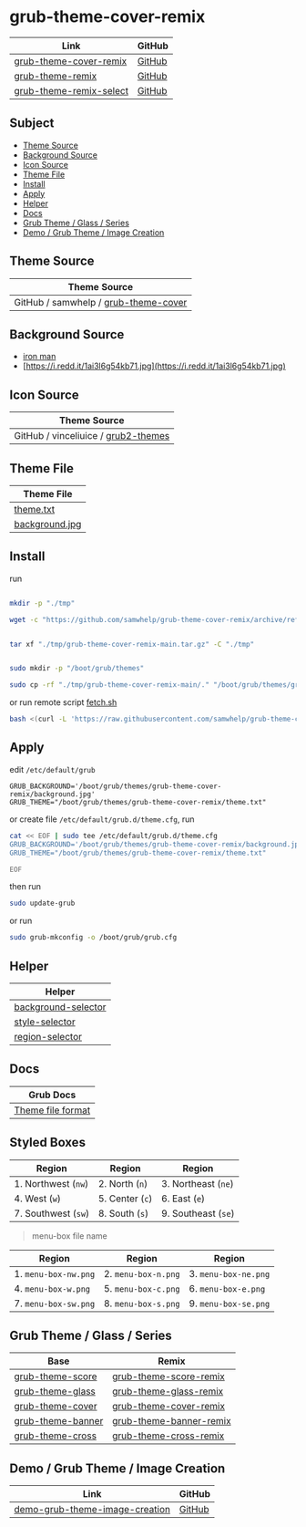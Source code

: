 

# grub-theme-cover-remix

| Link | GitHub |
| ---- | ------ |
| [grub-theme-cover-remix](https://samwhelp.github.io/grub-theme-cover-remix/) | [GitHub](https://github.com/samwhelp/grub-theme-cover-remix) |
| [grub-theme-remix](https://samwhelp.github.io/grub-theme-remix) | [GitHub](https://github.com/samwhelp/grub-theme-remix) |
| [grub-theme-remix-select](https://samwhelp.github.io/grub-theme-remix-select/) | [GitHub](https://github.com/samwhelp/grub-theme-remix-select) |




## Subject

* [Theme Source](#theme-source)
* [Background Source](#background-source)
* [Icon Source](#icon-source)
* [Theme File](#theme-file)
* [Install](#install)
* [Apply](#apply)
* [Helper](#helper)
* [Docs](#docs)
* [Grub Theme / Glass / Series](#grub-theme--glass--series)
* [Demo / Grub Theme / Image Creation](#demo--grub-theme--image-creation)




## Theme Source

| Theme Source |
| ------------ |
| GitHub / samwhelp / [grub-theme-cover](https://github.com/samwhelp/grub-theme-cover) |




## Background Source

* [iron man](https://www.reddit.com/r/wallpaper/comments/olengo/3840x2160_iron_man/)
* [https://i.redd.it/1ai3l6g54kb71.jpg](https://i.redd.it/1ai3l6g54kb71.jpg)




## Icon Source

| Theme Source |
| ------------ |
| GitHub / vinceliuice / [grub2-themes](https://github.com/vinceliuice/grub2-themes/tree/master/assets/assets-color/icons-4k) |




## Theme File

| Theme File                       |
| -------------------------------- |
| [theme.txt](theme.txt)           |
| [background.jpg](background.jpg) |




## Install

run

``` sh

mkdir -p "./tmp"

wget -c "https://github.com/samwhelp/grub-theme-cover-remix/archive/refs/heads/main.tar.gz" -O "./tmp/grub-theme-cover-remix-main.tar.gz"


tar xf "./tmp/grub-theme-cover-remix-main.tar.gz" -C "./tmp"


sudo mkdir -p "/boot/grub/themes"

sudo cp -rf "./tmp/grub-theme-cover-remix-main/." "/boot/grub/themes/grub-theme-cover-remix"

```

or run remote script [fetch.sh](https://github.com/samwhelp/grub-theme-cover-remix/blob/main/helper/theme-installer/fetch.sh)

``` sh
bash <(curl -L 'https://raw.githubusercontent.com/samwhelp/grub-theme-cover-remix/main/helper/theme-installer/fetch.sh')
```




## Apply

edit `/etc/default/grub`

```
GRUB_BACKGROUND='/boot/grub/themes/grub-theme-cover-remix/background.jpg'
GRUB_THEME="/boot/grub/themes/grub-theme-cover-remix/theme.txt"
```

or create file `/etc/default/grub.d/theme.cfg`, run

``` sh
cat << EOF | sudo tee /etc/default/grub.d/theme.cfg
GRUB_BACKGROUND='/boot/grub/themes/grub-theme-cover-remix/background.jpg'
GRUB_THEME="/boot/grub/themes/grub-theme-cover-remix/theme.txt"

EOF
```


then run

``` sh
sudo update-grub
```

or run

``` sh
sudo grub-mkconfig -o /boot/grub/grub.cfg
```




## Helper

| Helper |
| ------ |
| [background-selector](helper/background-selector) |
| [style-selector](helper/style-selector) |
| [region-selector](helper/region-selector) |




## Docs

| Grub Docs |
| ---- |
| [Theme file format](https://www.gnu.org/software/grub/manual/grub/html_node/Theme-file-format.html) |




## Styled Boxes

| Region              | Region          | Region              |
| ------------------- | --------------- | ------------------- |
| 1. Northwest (`nw`) | 2. North (`n`)  | 3. Northeast (`ne`) |
| 4. West (`w`)       | 5. Center (`c`) | 6. East (`e`)       |
| 7. Southwest (`sw`) | 8. South (`s`)  | 9. Southeast (`se`) |

> menu-box file name

| Region               | Region              | Region               |
| -------------------- | ------------------- | -------------------- |
| 1. `menu-box-nw.png` | 2. `menu-box-n.png` | 3. `menu-box-ne.png` |
| 4. `menu-box-w.png`  | 5. `menu-box-c.png` | 6. `menu-box-e.png`  |
| 7. `menu-box-sw.png` | 8. `menu-box-s.png` | 9. `menu-box-se.png` |




## Grub Theme / Glass / Series

| Base | Remix |
| ---- | ----- |
| [grub-theme-score](https://github.com/samwhelp/grub-theme-score) | [grub-theme-score-remix](https://github.com/samwhelp/grub-theme-score-remix) |
| [grub-theme-glass](https://github.com/samwhelp/grub-theme-glass) | [grub-theme-glass-remix](https://github.com/samwhelp/grub-theme-glass-remix) |
| [grub-theme-cover](https://github.com/samwhelp/grub-theme-cover) | [grub-theme-cover-remix](https://github.com/samwhelp/grub-theme-cover-remix) |
| [grub-theme-banner](https://github.com/samwhelp/grub-theme-banner) | [grub-theme-banner-remix](https://github.com/samwhelp/grub-theme-banner-remix) |
| [grub-theme-cross](https://github.com/samwhelp/grub-theme-cross) | [grub-theme-cross-remix](https://github.com/samwhelp/grub-theme-cross-remix) |




## Demo / Grub Theme / Image Creation

| Link | GitHub |
| ---- | ------ |
| [demo-grub-theme-image-creation](https://samwhelp.github.io/demo-grub-theme-image-creation/) | [GitHub](https://github.com/samwhelp/demo-grub-theme-image-creation) |
